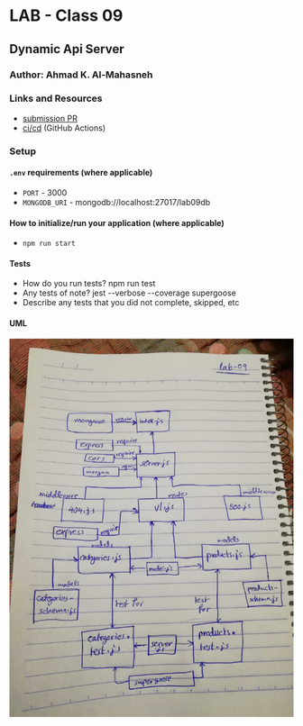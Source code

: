 # LAB - Class 09

## Dynamic Api Server

### Author: Ahmad K. Al-Mahasneh 

### Links and Resources

- [submission PR](https://github.com/401-advanced-javascript-AhmadK/dynamic-api-server/pull/1)
- [ci/cd](https://github.com/401-advanced-javascript-AhmadK/dynamic-api-server/actions) (GitHub Actions)

### Setup

#### `.env` requirements (where applicable)

- `PORT` - 3000
- `MONGODB_URI` - mongodb://localhost:27017/lab09db

#### How to initialize/run your application (where applicable)

- `npm run start`

#### Tests

- How do you run tests?
   npm run test
- Any tests of note?
  jest --verbose --coverage supergoose 
- Describe any tests that you did not complete, skipped, etc


#### UML

![dynamic-api-server](assets/dynamic-api-server.jpg)